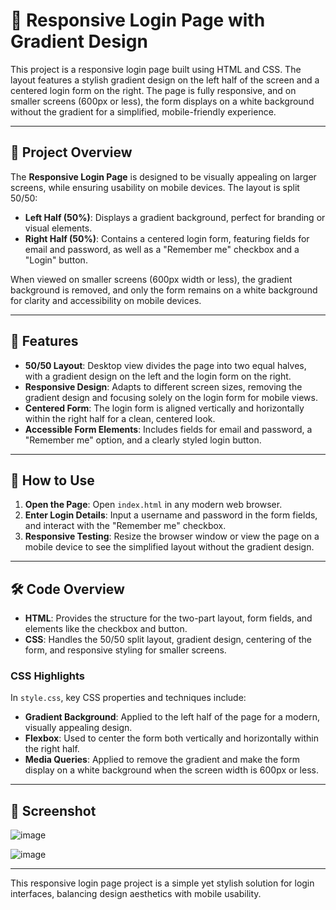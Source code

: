 # 🔑 Responsive Login Page with Gradient Design

This project is a responsive login page built using HTML and CSS. The layout features a stylish gradient design on the left half of the screen and a centered login form on the right. The page is fully responsive, and on smaller screens (600px or less), the form displays on a white background without the gradient for a simplified, mobile-friendly experience.

---

## 🎯 Project Overview

The **Responsive Login Page** is designed to be visually appealing on larger screens, while ensuring usability on mobile devices. The layout is split 50/50:

- **Left Half (50%)**: Displays a gradient background, perfect for branding or visual elements.
- **Right Half (50%)**: Contains a centered login form, featuring fields for email and password, as well as a "Remember me" checkbox and a "Login" button.

When viewed on smaller screens (600px width or less), the gradient background is removed, and only the form remains on a white background for clarity and accessibility on mobile devices.

---

## 🌟 Features

- **50/50 Layout**: Desktop view divides the page into two equal halves, with a gradient design on the left and the login form on the right.
- **Responsive Design**: Adapts to different screen sizes, removing the gradient design and focusing solely on the login form for mobile views.
- **Centered Form**: The login form is aligned vertically and horizontally within the right half for a clean, centered look.
- **Accessible Form Elements**: Includes fields for email and password, a "Remember me" option, and a clearly styled login button.

---

## 🚀 How to Use

1. **Open the Page**: Open `index.html` in any modern web browser.
2. **Enter Login Details**: Input a username and password in the form fields, and interact with the "Remember me" checkbox.
3. **Responsive Testing**: Resize the browser window or view the page on a mobile device to see the simplified layout without the gradient design.

---

## 🛠️ Code Overview

- **HTML**: Provides the structure for the two-part layout, form fields, and elements like the checkbox and button.
- **CSS**: Handles the 50/50 split layout, gradient design, centering of the form, and responsive styling for smaller screens.

### CSS Highlights

In `style.css`, key CSS properties and techniques include:

- **Gradient Background**: Applied to the left half of the page for a modern, visually appealing design.
- **Flexbox**: Used to center the form both vertically and horizontally within the right half.
- **Media Queries**: Applied to remove the gradient and make the form display on a white background when the screen width is 600px or less.

---

## 📸 Screenshot

![image](https://github.com/user-attachments/assets/8c9c1f3e-7253-4784-9506-136b84f89d47)


![image](https://github.com/user-attachments/assets/e8ac97ce-6e79-40d8-82d5-8d35196b1734)

---


This responsive login page project is a simple yet stylish solution for login interfaces, balancing design aesthetics with mobile usability.
